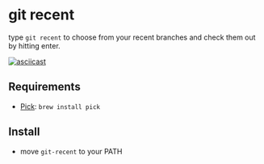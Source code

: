 # git recent

type `git recent` to choose from your recent branches and check them out by hitting enter.

[![asciicast](https://asciinema.org/a/cyxxhatz66e9yi6uaa06wq1gs.png)](https://asciinema.org/a/cyxxhatz66e9yi6uaa06wq1gs)

## Requirements

- [Pick](https://github.com/calleerlandsson/pick): `brew install pick`

## Install

- move `git-recent` to your PATH

